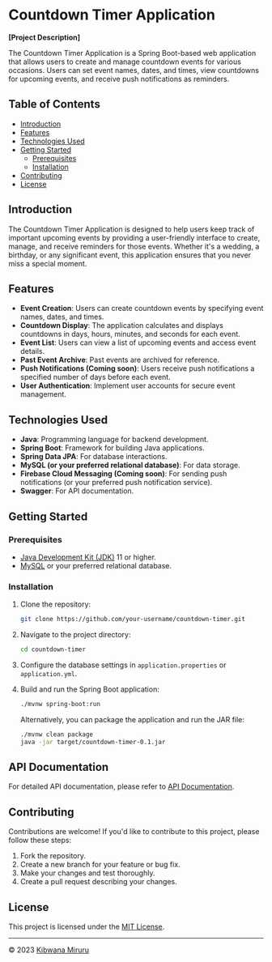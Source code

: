 # Countdown Timer Application

**[Project Description]**

The Countdown Timer Application is a Spring Boot-based web application that allows users to create and manage countdown events for various occasions. Users can set event names, dates, and times, view countdowns for upcoming events, and receive push notifications as reminders.

## Table of Contents

- [Introduction](#introduction)
- [Features](#features)
- [Technologies Used](#technologies-used)
- [Getting Started](#getting-started)
    - [Prerequisites](#prerequisites)
    - [Installation](#installation)
- [Contributing](#contributing)
- [License](#license)

## Introduction

The Countdown Timer Application is designed to help users keep track of important upcoming events by providing a user-friendly interface to create, manage, and receive reminders for those events. Whether it's a wedding, a birthday, or any significant event, this application ensures that you never miss a special moment.

## Features

- **Event Creation**: Users can create countdown events by specifying event names, dates, and times.
- **Countdown Display**: The application calculates and displays countdowns in days, hours, minutes, and seconds for each event.
- **Event List**: Users can view a list of upcoming events and access event details.
- **Past Event Archive**: Past events are archived for reference.
- **Push Notifications (Coming soon)**: Users receive push notifications a specified number of days before each event.
- **User Authentication**: Implement user accounts for secure event management.

## Technologies Used

- **Java**: Programming language for backend development.
- **Spring Boot**: Framework for building Java applications.
- **Spring Data JPA**: For database interactions.
- **MySQL (or your preferred relational database)**: For data storage.
- **Firebase Cloud Messaging (Coming soon)**: For sending push notifications (or your preferred push notification service).
- **Swagger**: For API documentation.

## Getting Started

### Prerequisites

- [Java Development Kit (JDK)](https://adoptopenjdk.net/) 11 or higher.
- [MySQL](https://www.mysql.com/) or your preferred relational database.

### Installation

1. Clone the repository:

   ```bash
   git clone https://github.com/your-username/countdown-timer.git
   ```

2. Navigate to the project directory:

   ```bash
   cd countdown-timer
   ```

3. Configure the database settings in `application.properties` or `application.yml`.

4. Build and run the Spring Boot application:

   ```bash
   ./mvnw spring-boot:run
   ```

   Alternatively, you can package the application and run the JAR file:

   ```bash
   ./mvnw clean package
   java -jar target/countdown-timer-0.1.jar
   ```

## API Documentation

For detailed API documentation, please refer to [API Documentation](http://139.59.4.136:8080/swagger-ui/index.html#/`).


## Contributing

Contributions are welcome! If you'd like to contribute to this project, please follow these steps:

1. Fork the repository.
2. Create a new branch for your feature or bug fix.
3. Make your changes and test thoroughly.
4. Create a pull request describing your changes.

## License

This project is licensed under the [MIT License](LICENSE).

---

© 2023 [Kibwana Miruru](https://github.com/mirukibs)
